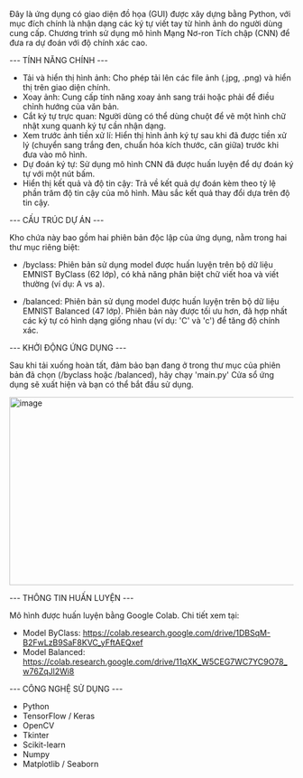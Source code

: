 Đây là ứng dụng có giao diện đồ họa (GUI) được xây dựng bằng Python, với
mục đích chính là nhận dạng các ký tự viết tay từ hình ảnh do người
dùng cung cấp. Chương trình sử dụng mô hình Mạng Nơ-ron Tích chập (CNN)
để đưa ra dự đoán với độ chính xác cao.


--- TÍNH NĂNG CHÍNH ---

  * Tải và hiển thị hình ảnh: Cho phép tải lên các file ảnh (.jpg, .png)
    và hiển thị trên giao diện chính.
  * Xoay ảnh: Cung cấp tính năng xoay ảnh sang trái hoặc phải để điều
    chỉnh hướng của văn bản.
  * Cắt ký tự trực quan: Người dùng có thể dùng chuột để vẽ một hình
    chữ nhật xung quanh ký tự cần nhận dạng.
  * Xem trước ảnh tiền xử lí: Hiển thị hình ảnh ký tự sau khi đã được
    tiền xử lý (chuyển sang trắng đen, chuẩn hóa kích thước, căn giữa)
    trước khi đưa vào mô hình.
  * Dự đoán ký tự: Sử dụng mô hình CNN đã được huấn luyện để dự đoán
    ký tự với một nút bấm.
  * Hiển thị kết quả và độ tin cậy: Trả về kết quả dự đoán kèm theo
    tỷ lệ phần trăm độ tin cậy của mô hình. Màu sắc kết quả thay đổi
    dựa trên độ tin cậy.

--- CẤU TRÚC DỰ ÁN ---


Kho chứa này bao gồm hai phiên bản độc lập của ứng dụng, nằm trong
hai thư mục riêng biệt:

  * /byclass:
    Phiên bản sử dụng model được huấn luyện trên bộ dữ liệu EMNIST ByClass
    (62 lớp), có khả năng phân biệt chữ viết hoa và viết thường (ví dụ: A vs a).

  * /balanced:
    Phiên bản sử dụng model được huấn luyện trên bộ dữ liệu EMNIST Balanced
    (47 lớp). Phiên bản này được tối ưu hơn, đã hợp nhất các ký tự có
    hình dạng giống nhau (ví dụ: 'C' và 'c') để tăng độ chính xác.


--- KHỞI ĐỘNG ỨNG DỤNG ---

  Sau khi tải xuống hoàn tất, đảm bảo bạn đang ở trong thư mục của phiên
  bản đã chọn (/byclass hoặc /balanced), hãy chạy 'main.py'
  Cửa sổ ứng dụng sẽ xuất hiện và bạn có thể bắt đầu sử dụng.

  
  <img width="589" height="333" alt="image" src="https://github.com/user-attachments/assets/6cc85edb-8a85-4810-af86-f24256b0827d" />


  
--- THÔNG TIN HUẤN LUYỆN ---

  Mô hình được huấn luyện bằng Google Colab. Chi tiết xem tại:
  * Model ByClass: https://colab.research.google.com/drive/1DBSqM-B2FwLzB9SaF8KVC_yFftAEQxef
  * Model Balanced: https://colab.research.google.com/drive/11qXK_W5CEG7WC7YC9O78_w76ZqJl2Wi8


--- CÔNG NGHỆ SỬ DỤNG ---

  * Python
  * TensorFlow / Keras
  * OpenCV
  * Tkinter
  * Scikit-learn
  * Numpy
  * Matplotlib / Seaborn



